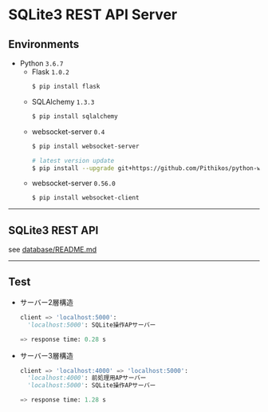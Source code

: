 # SQLite3 REST API Server

## Environments
- Python `3.6.7`
  - Flask `1.0.2`
    ```bash
    $ pip install flask
    ```
  - SQLAlchemy `1.3.3`
    ```bash
    $ pip install sqlalchemy
    ```
  - websocket-server `0.4`
    ```bash
    $ pip install websocket-server

    # latest version update
    $ pip install --upgrade git+https://github.com/Pithikos/python-websocket-server
    ```
  - websocket-server `0.56.0`
    ```bash
    $ pip install websocket-client
    ```

***

## SQLite3 REST API
see [database/README.md](./database/README.md)

***

## Test

- サーバー2層構造
  ```python
  client => 'localhost:5000':
    'localhost:5000': SQLite操作APサーバー
  
  => response time: 0.28 s
  ```
- サーバー3層構造
  ```python
  client => 'localhost:4000' => 'localhost:5000':
    'localhost:4000': 前処理用APサーバー
    'localhost:5000': SQLite操作APサーバー
  
  => response time: 1.28 s
  ```
